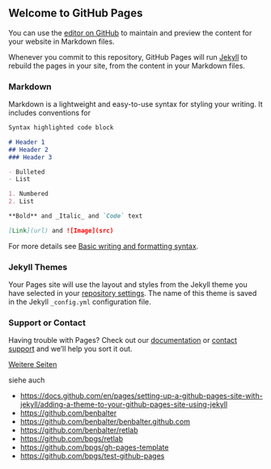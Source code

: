 ## Welcome to GitHub Pages

You can use the [editor on GitHub](https://github.com/bpgs/test-github-pages/edit/gh-pages/index.md) to maintain and preview the content for your website in Markdown files.

Whenever you commit to this repository, GitHub Pages will run [Jekyll](https://jekyllrb.com/) to rebuild the pages in your site, from the content in your Markdown files.

### Markdown

Markdown is a lightweight and easy-to-use syntax for styling your writing. It includes conventions for

```markdown
Syntax highlighted code block

# Header 1
## Header 2
### Header 3

- Bulleted
- List

1. Numbered
2. List

**Bold** and _Italic_ and `Code` text

[Link](url) and ![Image](src)
```

For more details see [Basic writing and formatting syntax](https://docs.github.com/en/github/writing-on-github/getting-started-with-writing-and-formatting-on-github/basic-writing-and-formatting-syntax).

### Jekyll Themes

Your Pages site will use the layout and styles from the Jekyll theme you have selected in your [repository settings](https://github.com/bpgs/test-github-pages/settings/pages). The name of this theme is saved in the Jekyll `_config.yml` configuration file.

### Support or Contact

Having trouble with Pages? Check out our [documentation](https://docs.github.com/categories/github-pages-basics/) or [contact support](https://support.github.com/contact) and we’ll help you sort it out.

[Weitere Seiten](./verzeichnis)

siehe auch

* <https://docs.github.com/en/pages/setting-up-a-github-pages-site-with-jekyll/adding-a-theme-to-your-github-pages-site-using-jekyll>
* <https://github.com/benbalter>
* <https://github.com/benbalter/benbalter.github.com>
* <https://github.com/benbalter/retlab>
* <https://github.com/bpgs/retlab>
* <https://github.com/bpgs/gh-pages-template>
* <https://github.com/bpgs/test-github-pages>
